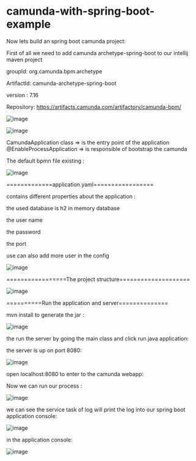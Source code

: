 # camunda-with-spring-boot-example
Now lets build an spring boot camunda project: 

First of all we need to add camunda archetype-spring-boot to our intellij maven project

groupId: org.camunda.bpm.archetype

ArtifactId: camunda-archetype-spring-boot

version : 7.16

Repository: https://artifacts.camunda.com/artifactory/camunda-bpm/

![image](https://github.com/ghailen/camunda-with-spring-boot-example/assets/36199753/8dfdf1ae-744a-4013-9ccf-7f0427b79a77)

![image](https://github.com/ghailen/camunda-with-spring-boot-example/assets/36199753/28906e4b-ef2a-466b-8521-b0094ccd1b58)

CamundaApplication class => is the entry point of the application
@EnableProcessApplication => is responsible of bootstrap the camunda


The default bpmn file existing : 

![image](https://github.com/ghailen/camunda-with-spring-boot-example/assets/36199753/8119c0b5-682f-4abf-bdba-6152a64397af)


=============application.yaml=================

contains different properties about the application :

the used database is h2 in memory database

the user name

the password 

the port

use can also add more user in the config

![image](https://github.com/ghailen/camunda-with-spring-boot-example/assets/36199753/1ab9fb86-e6de-485e-9725-b95452cf83b8)

=================The project structure====================

![image](https://github.com/ghailen/camunda-with-spring-boot-example/assets/36199753/6ab87680-bfe7-4740-b64e-0d3750dc5d30)



==========Run the application and server==============

mvn install to generate the jar : 

![image](https://github.com/ghailen/camunda-with-spring-boot-example/assets/36199753/7b71085f-5b6e-43a1-8827-cdf9940288c7)


the run the server by going the main class and click run java application:

the server is up on port 8080:

![image](https://github.com/ghailen/camunda-with-spring-boot-example/assets/36199753/d8c3acaa-31ba-43b4-886f-6b07d9deb9fa)


open localhost:8080 to enter to the camunda webapp:

Now we can run our process : 

![image](https://github.com/ghailen/camunda-with-spring-boot-example/assets/36199753/7cd9cad9-f496-4c58-ae6c-d85c567c80d5)

we can see the service task of log will print the log into our spring boot application console:

![image](https://github.com/ghailen/camunda-with-spring-boot-example/assets/36199753/c02586f0-b2e5-438a-a0f8-af45baa1fc02)

in the application console:

![image](https://github.com/ghailen/camunda-with-spring-boot-example/assets/36199753/fe49c0f3-b553-4dfe-aed9-f7d902f4a61e)



